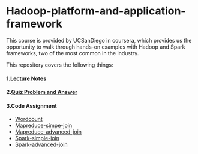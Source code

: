 # Hadoop-platform-and-application-framework

This course is provided by UCSanDiego in coursera, which provides us the opportunity to walk through hands-on examples with Hadoop and Spark frameworks, two of the most common in the industry.

This repository covers the following things:

#### 1.[Lecture Notes](https://github.com/YuhuiNi/hadoop-platform-and-application-framework/tree/master/Slices)

#### 2.[Quiz Problem and Answer](https://github.com/YuhuiNi/hadoop-platform-and-application-framework/tree/master/Quiz)

#### 3.Code Assignment
- [Wordcount](https://github.com/YuhuiNi/hadoop-platform-and-application-framework/tree/master/Coding%20assignment/Mapreduce/wordcount-assignment)
- [Mapreduce-simpe-join](https://github.com/YuhuiNi/hadoop-platform-and-application-framework/tree/master/Coding%20assignment/Mapreduce/joining-data-assignment/simple-join)
- [Mapreduce-advanced-join](https://github.com/YuhuiNi/hadoop-platform-and-application-framework/tree/master/Coding%20assignment/Mapreduce/joining-data-assignment/advanced-join)
- [Spark-simple-join](https://github.com/YuhuiNi/hadoop-platform-and-application-framework/tree/master/Coding%20assignment/Spark/simple-join-assignment)
- [Spark-advanced-join](https://github.com/YuhuiNi/hadoop-platform-and-application-framework/tree/master/Coding%20assignment/Spark/advanced-join-assignment)



